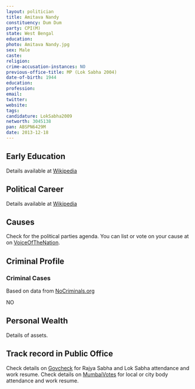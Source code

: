 ```yaml
---
layout: politician
title: Amitava Nandy
constituency: Dum Dum
party: CPI(M)
state: West Bengal
education: 
photo: Amitava Nandy.jpg
sex: Male
caste: 
religion: 
crime-accusation-instances: NO
previous-office-title: MP (Lok Sabha 2004)
date-of-birth: 1944
education:  
profession: 
email: 
twitter:
website: 
tags: 
candidature: LokSabha2009
networth: 3045138
pan: ABSPN6429M
date: 2013-12-18
---
```


## Early Education
Details available at [Wikipedia](http://www.wikipedia.org/wiki/)

## Political Career
Details available at [Wikipedia](http://www.wikipedia.org/wiki/)

## Causes 
Check for the political parties agenda. You can list or vote on your cause at on [VoiceOfTheNation](http://www.voiceofthenation.org).

## Criminal Profile

### Criminal Cases
Based on data from [NoCriminals.org](http://www.nocriminals.org)

NO

## Personal Wealth
Details of assets.

## Track record in Public Office
Check details on [Govcheck](http://www.govcheck.org) for Rajya Sabha and Lok Sabha attendance and work resume. Check details on [MumbaiVotes](http://www.mumbaivotes.org) for local or city body attendance and work resume.
		